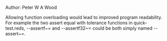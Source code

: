 Author: Peter W A Wood

Allowing function overloading would lead to improved program readability. For example the two assert equal with tolerance functions in quick-test.reds, --assertf~= and --assertf32~= could be both simply named --assert~=.


